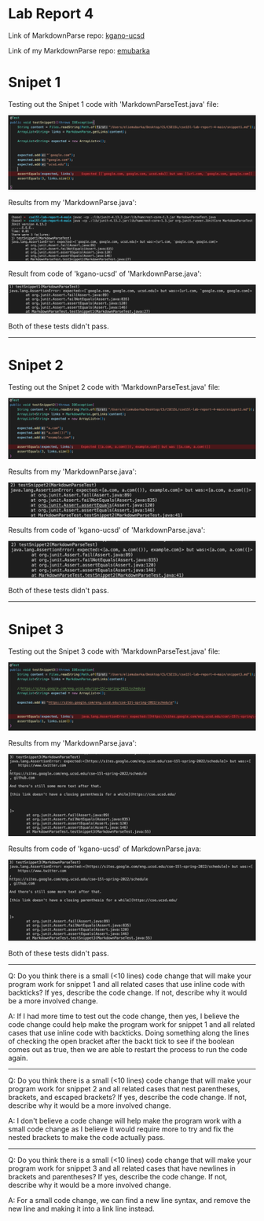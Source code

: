 # Lab Report 4

Link of MarkdownParse repo: 
[kgano-ucsd](https://github.com/lithicarus/markdown-parser.git)

Link of my MarkdownParse repo: 
[emubarka](https://github.com/emubarka/cse15l-lab-report-4.git)

# Snipet 1

Testing out the Snipet 1 code with 'MarkdownParseTest.java' file:

![Test code](Snippet1Test.png)

Results from my 'MarkdownParse.java':

![My Result](Screen%20Shot%202022-05-29%20at%201.11.33%20PM.png)

Result from code of 'kgano-ucsd' of 'MarkdownParse.java':

![Result of kgano-ucsd](Screen%20Shot%202022-05-29%20at%201.20.29%20PM.png)

Both of these tests didn't pass.

---
# Snipet 2

Testing out the Snipet 2 code with 'MarkdownParseTest.java' file:

![Test code](Snippet2Test.png)

Results from my 'MarkdownParse.java':

![My Result](Screen%20Shot%202022-05-29%20at%201.11.56%20PM.png)

Results from code of 'kgano-ucsd' of 'MarkdownParse.java':

![Result of kgano-ucsd](Screen%20Shot%202022-05-29%20at%201.20.35%20PM.png)

Both of these tests didn't pass.

---
# Snipet 3

Testing out the Snipet 3 code with 'MarkdownParseTest.java' file:

![Test code](Snippet3Test.png)

Results from my 'MarkdownParse.java':

![My Result](Screen%20Shot%202022-05-29%20at%201.12.11%20PM.png)

Results from code of 'kgano-ucsd' of MarkdownParse.java:

![Result of kgano-ucsd](Screen%20Shot%202022-05-29%20at%201.20.52%20PM.png)

Both of these tests didn't pass.

---
Q: Do you think there is a small (<10 lines) code change that will make your program work for snippet 1 and all related cases that use inline code with backticks? If yes, describe the code change. If not, describe why it would be a more involved change.

A: If I had more time to test out the code change, then yes, I believe the code change could help make the program work for snippet 1 and all related cases that use inline code with backticks. Doing something along the lines of checking the open bracket after the backt tick to see if the boolean comes out as true, then we are able to restart the process to run the code again.

---
Q: Do you think there is a small (<10 lines) code change that will make your program work for snippet 2 and all related cases that nest parentheses, brackets, and escaped brackets? If yes, describe the code change. If not, describe why it would be a more involved change.

A: I don't believe a code change will help make the program work with a small code change as I believe it would require more to try and fix the nested brackets to make the code actually pass. 

---
Q: Do you think there is a small (<10 lines) code change that will make your program work for snippet 3 and all related cases that have newlines in brackets and parentheses? If yes, describe the code change. If not, describe why it would be a more involved change.

A: For a small code change, we can find a new line syntax, and remove the new line and making it into a link line instead. 
